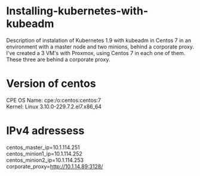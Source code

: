 # Installing-kubernetes-with-kubeadm
Description of instalation of Kubernetes 1.9 with kubeadm in Centos 7 in an environment with a master node and two minions, behind a corporate proxy. I've created a 3 VM's with Proxmox, using Centos 7 in each one of them. These three are behind a corporate proxy.

# Version of centos
CPE OS Name: cpe:/o:centos:centos:7<br />
Kernel: Linux 3.10.0-229.7.2.el7.x86_64<br />

# IPv4 adressess
centos_master_ip=10.1.114.251<br />
centos_minion1_ip=10.1.114.252<br />
centos_minion2_ip=10.1.114.253<br />
corporate_proxy=http://10.1.14.89:3128/<br />
